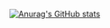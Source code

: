[![Anurag's GitHub stats](https://github-readme-stats.vercel.app/api?username=RobsonTotti&count_private=true)](https://github.com/anuraghazra/github-readme-stats)
